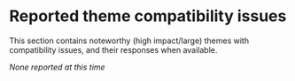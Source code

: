 # Reported theme compatibility issues

This section contains noteworthy (high impact/large) themes with compatibility issues, and their responses when available.

_None reported at this time_
